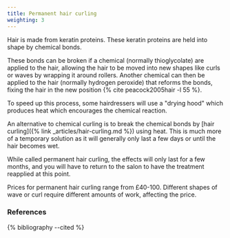 ```yaml
---
title: Permanent hair curling
weighting: 3
---
```


Hair is made from keratin proteins. These keratin proteins are held into shape by chemical bonds.

These bonds can be broken if a chemical (normally thioglycolate) are applied to the hair, allowing the hair to be moved into new shapes like curls or waves by wrapping it around rollers. Another chemical can then be applied to the hair (normally hydrogen peroxide) that reforms the bonds, fixing the hair in the new position {% cite peacock2005hair -l 55 %}.

To speed up this process, some hairdressers will use a "drying hood" which produces heat which encourages the chemical reaction.

An alternative to chemical curling is to break the chemical bonds by [hair curling]({% link _articles/hair-curling.md %}) using heat. This is much more of a temporary solution as it will generally only last a few days or until the hair becomes wet.

While called permanent hair curling, the effects will only last for a few months, and you will have to return to the salon to have the treatment reapplied at this point.

Prices for permanent hair curling range from £40-100. Different shapes of wave or curl require different amounts of work, affecting the price.

### References

{% bibliography --cited %}